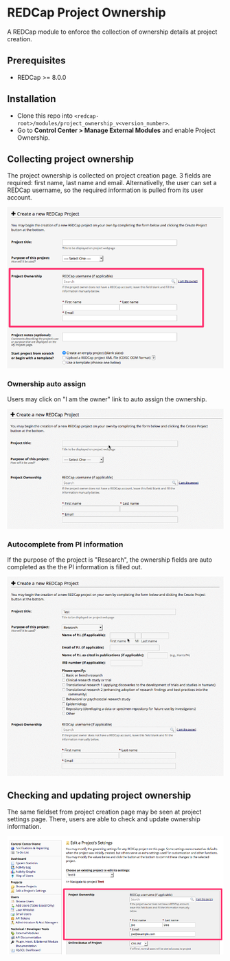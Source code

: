# REDCap Project Ownership
A REDCap module to enforce the collection of ownership details at project creation.

## Prerequisites
- REDCap >= 8.0.0

## Installation
- Clone this repo into `<redcap-root>/modules/project_ownership_v<version_number>`.
- Go to **Control Center > Manage External Modules** and enable Project Ownership.

## Collecting project ownership
The project ownership is collected on project creation page. 3 fields are required: first name, last name and email. Alternativelly, the user can set a REDCap username, so the required information is pulled from its user account.

![Project creation page](img/create_project.png)

### Ownership auto assign
Users may click on "I am the owner" link to auto assign the ownership.

![Ownership auto assign](img/auto_assign.gif)

### Autocomplete from PI information
If the purpose of the project is "Research", the ownership fields are auto completed as the the PI information is filled out.

![Autocomplete from PI information](img/pi_autocomplete.gif)

## Checking and updating project ownership
The same fieldset from project creation page may be seen at project settings page. There, users are able to check and update ownership information.

![Project settings page](img/edit_project.png)
